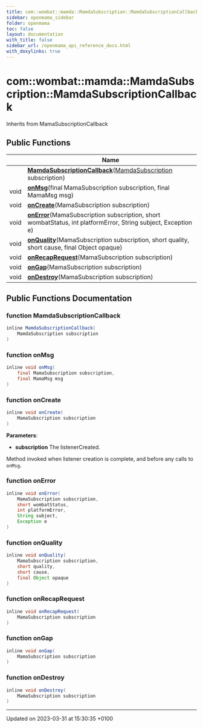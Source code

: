 ```yaml
---
title: com::wombat::mamda::MamdaSubscription::MamdaSubscriptionCallback
sidebar: openmama_sidebar
folder: openmama
toc: false
layout: documentation
with_title: false
sidebar_url: /openmama_api_reference_docs.html
with_doxylinks: true
---
```


# com::wombat::mamda::MamdaSubscription::MamdaSubscriptionCallback





Inherits from MamaSubscriptionCallback

## Public Functions

|                | Name           |
| -------------- | -------------- |
| | **[MamdaSubscriptionCallback](classcom_1_1wombat_1_1mamda_1_1MamdaSubscription_1_1MamdaSubscriptionCallback.html#function-mamdasubscriptioncallback)**([MamdaSubscription](classcom_1_1wombat_1_1mamda_1_1MamdaSubscription.html) subscription) |
| void | **[onMsg](classcom_1_1wombat_1_1mamda_1_1MamdaSubscription_1_1MamdaSubscriptionCallback.html#function-onmsg)**(final MamaSubscription subscription, final MamaMsg msg) |
| void | **[onCreate](classcom_1_1wombat_1_1mamda_1_1MamdaSubscription_1_1MamdaSubscriptionCallback.html#function-oncreate)**(MamaSubscription subscription) |
| void | **[onError](classcom_1_1wombat_1_1mamda_1_1MamdaSubscription_1_1MamdaSubscriptionCallback.html#function-onerror)**(MamaSubscription subscription, short wombatStatus, int platformError, String subject, Exception e) |
| void | **[onQuality](classcom_1_1wombat_1_1mamda_1_1MamdaSubscription_1_1MamdaSubscriptionCallback.html#function-onquality)**(MamaSubscription subscription, short quality, short cause, final Object opaque) |
| void | **[onRecapRequest](classcom_1_1wombat_1_1mamda_1_1MamdaSubscription_1_1MamdaSubscriptionCallback.html#function-onrecaprequest)**(MamaSubscription subscription) |
| void | **[onGap](classcom_1_1wombat_1_1mamda_1_1MamdaSubscription_1_1MamdaSubscriptionCallback.html#function-ongap)**(MamaSubscription subscription) |
| void | **[onDestroy](classcom_1_1wombat_1_1mamda_1_1MamdaSubscription_1_1MamdaSubscriptionCallback.html#function-ondestroy)**(MamaSubscription subscription) |

## Public Functions Documentation

### function MamdaSubscriptionCallback

```java
inline MamdaSubscriptionCallback(
    MamdaSubscription subscription
)
```


### function onMsg

```java
inline void onMsg(
    final MamaSubscription subscription,
    final MamaMsg msg
)
```


### function onCreate

```java
inline void onCreate(
    MamaSubscription subscription
)
```


**Parameters**: 

  * **subscription** The listenerCreated. 


Method invoked when listener creation is complete, and before any calls to `onMsg`.


### function onError

```java
inline void onError(
    MamaSubscription subscription,
    short wombatStatus,
    int platformError,
    String subject,
    Exception e
)
```


### function onQuality

```java
inline void onQuality(
    MamaSubscription subscription,
    short quality,
    short cause,
    final Object opaque
)
```


### function onRecapRequest

```java
inline void onRecapRequest(
    MamaSubscription subscription
)
```


### function onGap

```java
inline void onGap(
    MamaSubscription subscription
)
```


### function onDestroy

```java
inline void onDestroy(
    MamaSubscription subscription
)
```


-------------------------------

Updated on 2023-03-31 at 15:30:35 +0100